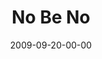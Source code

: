 ---
layout: message
category: message
series: "Commitment"
title: "No Be No"
date: 2009-09-20-00-00
message_id: 582
audio: "http://s3.amazonaws.com/crossroads-media/messages/audio/Commitment2.mp3"
audio-duration: "35:38"
description: "Brian Tome shares why setting good boundaries and saying \"no\" is critical to making healthy commitments."
video: "http://s3.amazonaws.com/crossroads-media/messages/video/commitment2.mp4"
video-duration: "35:38"
video-image: "http://s3.amazonaws.com/crossroads-media/images/commitment2-still.jpg"
explicit: false
---